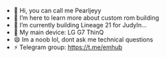 - 👋 Hi, you can call me Pearljeyy
- 👀 I’m here to learn more about custom rom building
- 🌱 I’m currently building Lineage 21 for Judyln...
- 💞️ My main device: LG G7 ThinQ
- 😄 Im a noob lol, dont ask me technical questions
- ⚡ Telegram group: https://t.me/emhub

<!---
pearljey/pearljey is a ✨ special ✨ repository because its `README.md` (this file) appears on your GitHub profile.
You can click the Preview link to take a look at your changes.
--->
